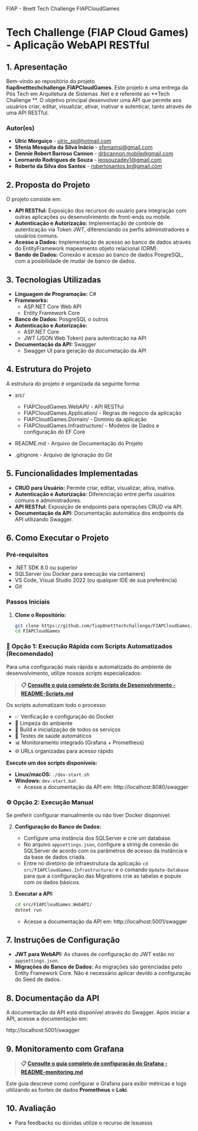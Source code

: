 FIAP - 8nett Tech Challenge
FIAPCloudGames

# **Tech Challenge (FIAP Cloud Games) - Aplicação WebAPI RESTful**

## **1. Apresentação**

Bem-vindo ao repositório do projeto **fiap8netttechchallenge.FIAPCloudGames**. Este projeto é uma entrega da Pós Tech em Arquitetura de Sistemas .Net e é referente ao **Tech Challenge **.
O objetivo principal desenvolver uma API que permite aos usuários criar, editar, visualizar, ativar, inativar e autenticar, tanto através de uma API RESTful.

### **Autor(es)**
- **Ulric Merguiço** - ulric_sp@hotmail.com
- **Sfenia Mesquita da Silva Inácio** - sfeniamsi@gmail.com
- **Dennie Robert Barroso Cannon** - drbcannon.mobile@gmail.com
- **Leornardo Rodrigues de Souza** - leosouzadev1@gmail.com
- **Roberto da Silva dos Santos** - robertosantos.br@gmail.com

## **2. Proposta do Projeto**

O projeto consiste em:

- **API RESTful:** Exposição dos recursos do usuário para integração com outras aplicações ou desenvolvimento de front-ends ou mobile.
- **Autenticação e Autorização:** Implementação de controle de autenticação via Token JWT, diferenciando os perfis administradores e usuários comuns.
- **Acesso a Dados:** Implementação de acesso ao banco de dados através do EntityFramework mapeamento objeto relacional (ORM).
- **Bando de Dados:** Conexão e acesso ao banco de dados PosgreSQL, com a posibilidade de mudar de banco de dados.

## **3. Tecnologias Utilizadas**

- **Linguagem de Programação:** C#
- **Frameworks:**
  - ASP.NET Core Web API
  - Entity Framework Core
- **Banco de Dados:** PosgreSQL o outros
- **Autenticação e Autorização:**
  - ASP.NET Core
  - JWT (JSON Web Token) para autenticação na API
- **Documentação da API:** Swagger
  - Swagger UI para geração da documetação da API
  
## **4. Estrutura do Projeto**

A estrutura do projeto é organizada da seguinte forma:

- src/
  - FIAPCloudGames.WebAPI/ - API RESTful
  - FIAPCloudGames.Application/ - Regras de negocio da aplicação
  - FIAPCloudGames.Domain/ - Dominio da aplicação
  - FIAPCloudGames.Infrastructure/ - Modelos de Dados e configuração do EF Core
- README.md - Arquivo de Documentação do Projeto

- .gitignore - Arquivo de Ignoração do Git

## **5. Funcionalidades Implementadas**

- **CRUD para Usuário:** Permite criar, editar, visualizar, ativa, inativa.
- **Autenticação e Autorização:** Diferenciação entre perfis usuários comuns e administradores.
- **API RESTful:** Exposição de endpoints para operações CRUD via API.
- **Documentação da API:** Documentação automática dos endpoints da API utilizando Swagger.

## **6. Como Executar o Projeto**

### **Pré-requisitos**

- .NET SDK 8.0 ou superior
- SQLServer (ou Docker para execução via containers)
- VS Code, Visual Studio 2022 (ou qualquer IDE de sua preferência)
- Git

### **Passos Iniciais**

1. **Clone o Repositório:**
   ```bash
   git clone https://github.com/fiap8netttechchallenge/FIAPCloudGames.git
   cd FIAPCloudGames
   ```

### **🚀 Opção 1: Execução Rápida com Scripts Automatizados (Recomendado)**

Para uma configuração mais rápida e automatizada do ambiente de desenvolvimento, utilize nossos scripts especializados:

> **📋 [Consulte o guia completo de Scripts de Desenvolvimento - README-Scripts.md](README-Scripts.md)**

Os scripts automatizam todo o processo:
- ✅ Verificação e configuração do Docker
- 🧹 Limpeza do ambiente
- 🔨 Build e inicialização de todos os serviços
- 🏥 Testes de saúde automáticos
- 📊 Monitoramento integrado (Grafana + Prometheus)
- 🌐 URLs organizadas para acesso rápido

**Execute um dos scripts disponíveis:**
- **Linux/macOS:** `./dev-start.sh`
- **Windows:** `dev-start.bat`
	- Acesse a documentação da API em: http://localhost:8080/swagger

### **⚙️ Opção 2: Execução Manual**

Se preferir configurar manualmente ou não tiver Docker disponível:

2. **Configuração do Banco de Dados:**
   - Configure uma instância dos SQLServer e crie um database.
   - No arquivo `appsettings.json`, configure a string de conexão do SQLServer de acordo com os parâmetros de acesso da instância e da base de dados criada.
   - Entre no diretório de infraestrutura da aplicação `cd src/FIAPCloudGames.Infrastructure/` e o comando `Update-Database` para que a configuração das Migrations crie as tabelas e popule com os dados básicos.

3. **Executar a API:**
   ```bash
   cd src/FIAPCloudGames.WebAPI/
   dotnet run
   ```
   - Acesse a documentação da API em: http://localhost:5001/swagger

## **7. Instruções de Configuração**

- **JWT para WebAPI:** As chaves de configuração do JWT estão no `appsettings.json`.
- **Migrações do Banco de Dados:** As migrações são gerenciadas pelo Entity Framework Core. Não é necessário aplicar devido a configuração do Seed de dados.

## **8. Documentação da API**

A documentação da API está disponível através do Swagger. Após iniciar a API, acesse a documentação em:

http://localhost:5001/swagger

## **9. Monitoramento com Grafana**

> **📋 [Consulte o guia completo de configuração do Grafana - README-monitoring.md](README-monitoring.md)**

Este guia descreve como configurar o Grafana para exibir métricas e logs utilizando as fontes de dados **Prometheus** e **Loki**.

## **10. Avaliação**

- Para feedbacks ou dúvidas utilize o recurso de Issuesss
